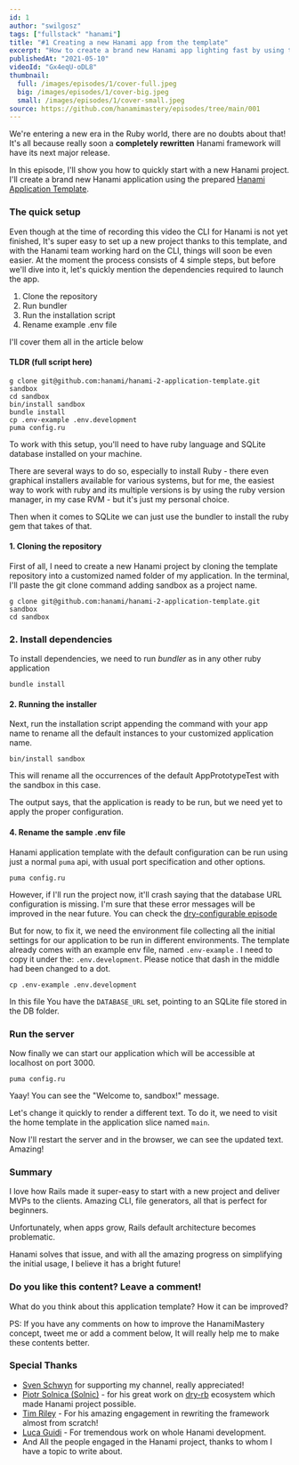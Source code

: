 ```yaml
---
id: 1
author: "swilgosz"
tags: ["fullstack" "hanami"]
title: "#1 Creating a new Hanami app from the template"
excerpt: "How to create a brand new Hanami app lighting fast by using the Hanami application template."
publishedAt: "2021-05-10"
videoId: "Gx4eqU-oDL8"
thumbnail:
  full: /images/episodes/1/cover-full.jpeg
  big: /images/episodes/1/cover-big.jpeg
  small: /images/episodes/1/cover-small.jpeg
source: https://github.com/hanamimastery/episodes/tree/main/001
---
```


We're entering a new era in the Ruby world, there are no doubts about that! It's all because really soon a **completely rewritten** Hanami framework will have its next major release.

In this episode, I'll show you how to quickly start with a new Hanami project.  I'll create a brand new Hanami application using the prepared [Hanami Application Template](https://github.com/hanami/hanami-2-application-template).

### The quick setup

Even though at the time of recording this video the CLI for Hanami is not yet finished, It's super easy to set up a new project thanks to this template, and with the Hanami team working hard on the CLI, things will soon be even easier. At the moment the process consists of 4 simple steps, but before we'll dive into it, let's quickly mention the dependencies required to launch the app.
1. Clone the repository
2. Run bundler
3. Run the installation script
4. Rename example .env file

I'll cover them all in the article below

#### TLDR (full script here)

```shell
g clone git@github.com:hanami/hanami-2-application-template.git sandbox
cd sandbox
bin/install sandbox
bundle install
cp .env-example .env.development
puma config.ru
```

To work with this setup, you'll need to have ruby language and SQLite database installed on your machine.

There are several ways to do so, especially to install Ruby - there even graphical installers available for various systems, but for me, the easiest way to work with ruby and its multiple versions is by using the ruby version manager, in my case RVM - but it's just my personal choice.

Then when it comes to SQLite we can just use the bundler to install the ruby gem that takes of that.

#### 1. Cloning the repository

First of all, I need to create a new Hanami project by cloning the template repository into a customized named folder of my application. In the terminal, I'll paste the git clone command adding sandbox as a project name.

```shell
g clone git@github.com:hanami/hanami-2-application-template.git sandbox
cd sandbox
```

### 2. Install dependencies

To install dependencies, we need to run _bundler_ as in any other ruby application

```shell
bundle install
```

#### 2. Running the installer

Next, run the installation script appending the command with your app name to rename all the default
instances to your customized application name.

```shell
bin/install sandbox
```

This will rename all the occurrences of the default AppPrototypeTest with the sandbox in this case.

The output says, that the application is ready to be run, but we need yet to apply the proper configuration.

#### 4. Rename the sample .env file

Hanami application template with the default configuration can be run using just a normal `puma` api, with usual port specification and other options.

```shell
puma config.ru
```
However, if I'll run the project now, it'll crash saying that the database URL configuration is missing. I'm sure that these error messages will be improved in the near future. You can check the [dry-configurable episode](/episodes/5-configure-anything-with-dry-configurable)

But for now, to fix it, we need the environment file collecting all the initial settings for our application to be run in different environments. The template already comes with an example env file, named `.env-example` . I need to copy it under the: `.env.development`. Please notice that dash in the middle had been changed to a dot.

```shell
cp .env-example .env.development
```

In this file You have the `DATABASE_URL` set, pointing to an SQLite file stored in the DB folder.

### Run the server

Now finally we can start our application which will be accessible at localhost on port 3000.

```shell
puma config.ru
```

Yaay! You can see the "Welcome to, sandbox!" message.

Let's change it quickly to render a different text. To do it, we need to visit the home template in the application slice named `main`.

Now I'll restart the server and in the browser, we can see the updated text. Amazing!

### Summary

I love how Rails made it super-easy to start with a new project and deliver MVPs to the clients. Amazing CLI, file generators, all that is perfect for beginners.

Unfortunately, when apps grow, Rails default architecture becomes problematic.

Hanami solves that issue, and with all the amazing progress on simplifying the initial usage, I believe it has a bright future!

### Do you like this content? Leave a comment!

What do you think about this application template? How it can be improved?

PS: If you have any comments on how to improve the HanamiMastery concept, tweet me or add a comment below, It will really help me to make these contents better.

### Special Thanks

- [Sven Schwyn](https://github.com/svoop) for supporting my channel, really appreciated!
- [Piotr Solnica (Solnic)](https://github.com/solnic) - for his great work on [dry-rb](https://github.com/dry-rb) ecosystem which made Hanami project possible.
- [Tim Riley](https://timriley.info/) - For his amazing engagement in rewriting the framework almost from scratch!
- [Luca Guidi](https://lucaguidi.com/) - For tremendous work on whole Hanami development.
- And All the people engaged in the Hanami project, thanks to whom I have a topic to write about.
